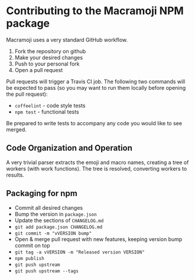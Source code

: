 # Contributing to the Macramoji NPM package

Macramoji uses a very standard GitHub workflow.

1. Fork the repository on github
2. Make your desired changes
3. Push to your personal fork
4. Open a pull request

Pull requests will trigger a Travis CI job.  The following two commands will be expected to pass (so you may want to run them locally before opening the pull request):

 * `coffeelint` - code style tests
 * `npm test` - functional tests

Be prepared to write tests to accompany any code you would like to see merged.


## Code Organization and Operation

A very trivial parser extracts the emoji and macro names, creating a tree of workers (with work functions).  The tree is resolved, converting workers to results.


## Packaging for npm

* Commit all desired changes
* Bump the version in `package.json`
* Update the sections of `CHANGELOG.md`
* `git add package.json CHANGELOG.md`
* `git commit -m "vVERSION bump"`
* Open & merge pull request with new features, keeping version bump commit on top
* `git tag -a vVERSION -m "Released version VERSION"`
* `npm publish`
* `git push upstream`
* `git push upstream --tags`
